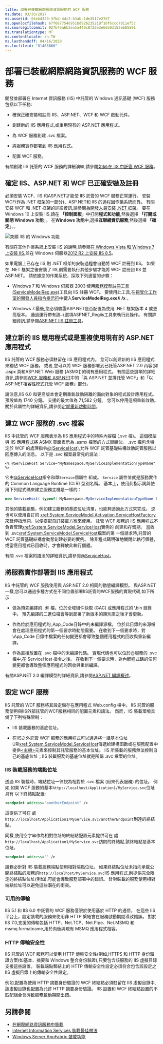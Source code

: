 ```yaml
---
title: 部署已裝載網際網路資訊服務的 WCF 服務
ms.date: 03/30/2017
ms.assetid: 04ebd329-3fbd-44c3-b3ab-1de3517e27d7
ms.openlocfilehash: 67f6877546951bd92b235218f10f6ccc7011ef5c
ms.sourcegitcommit: 927b7ea6b2ea5a440c8f23e3e66503152eb85591
ms.translationtype: MT
ms.contentlocale: zh-TW
ms.lasthandoff: 04/16/2020
ms.locfileid: "81463860"
---
```

# <a name="deploying-an-internet-information-services-hosted-wcf-service"></a>部署已裝載網際網路資訊服務的 WCF 服務

開發並部署在 Internet 資訊服務 (IIS) 中託管的 Windows 通訊基礎 (WCF) 服務包括以下任務:

- 確保正確安裝和註冊 IIS、ASP.NET、WCF 和 WCF 啟動元件。

- 創建新的 IIS 應用程式,或重用現有的 ASP.NET 應用程式。

- 為 WCF 服務創建 .svc 檔案。

- 將服務實作部署到 IIS 應用程式。

- 配置 WCF 服務。

有關創建 IIS 託管的 WCF 服務的詳細演練,請參閱[如何:在 IIS 中託管 WCF 服務](how-to-host-a-wcf-service-in-iis.md)。

## <a name="ensure-that-iis-aspnet-and-wcf-are-correctly-installed-and-registered"></a>確定 IIS、ASP.NET 和 WCF 已正確安裝及註冊

必須安裝 WCF、IIS 和ASP.NET才能使 IIS 託管的 WCF 服務正常運行。 安裝 WCF(作為 .NET 框架的一部分)、ASP.NET和 IIS 的過程因作業系統而異。 有關安裝 WCF 和 .NET 框架的詳細資訊,請參閱[為開發人員安裝 .NET 框架](../../install/guide-for-developers.md)。 要在 Windows 10 上安裝 IIS,請在 **「控制面板**」中打開**程式和功能**,然後選擇 **「打開或關閉 Windows 功能**」。 在**Windows 功能**中,選擇**互聯網資訊服務**,然後選擇 **「確定**」。。

![突顯 IIS 的 Windows 功能](./media/windows-features-iis.png)

有關在其他作業系統上安裝 IIS 的說明,請參閱[在 Windows Vista 和 Windows 7 上安裝 IIS,](/iis/install/installing-iis-7/installing-iis-on-windows-vista-and-windows-7)並在 Windows 伺服器[2012 R2 上安裝 IIS 8.5](/iis/install/installing-iis-85/installing-iis-85-on-windows-server-2012-r2)。

如果電腦上已存在 IIS,則 .NET 框架的安裝過程會自動將 WCF 註冊到 IIS。 如果在 .NET 框架之後安裝了 IIS,則需要執行其他步驟才能將 WCF 註冊到 IIS 並ASP.NET。 請依據您的作業系統，採取下列適當的步驟：

- Windows 7 和 Windows 伺服器 2003:使用[服務模型註冊工具 (ServiceModelReg.exe)](../../../../docs/framework/wcf/servicemodelreg-exe.md)工具向 IIS 註冊 WCF。 要使用此工具,在[視覺化工作室的開發人員指令提示符](../../tools/developer-command-prompt-for-vs.md)中鍵入**ServiceModelReg.exe/i /x** 。

- Windows 7:最後,您必須驗證ASP.NET是否配置為使用 .NET 框架版本 4 或更高版本。 通過運行帶有該`–i`選項ASPNET_Regiis工具來執行此操作。 有關詳細資訊,請參閱[ASP.NET IIS 註冊工具](https://docs.microsoft.com/previous-versions/dotnet/netframework-3.5/k6h9cz8h(v=vs.90))。

## <a name="create-a-new-iis-application-or-reuse-an-existing-aspnet-application"></a>建立新的 IIS 應用程式或是重複使用現有的 ASP.NET 應用程式

IIS 託管的 WCF 服務必須駐留在 IIS 應用程式內。 您可以創建新的 IIS 應用程式來獨佔 WCF 服務。 或者,您可以將 WCF 服務部署到已託管ASP.NET 2.0 內容(如 .aspx 頁和ASP.NET Web 服務 [ASMX])的現有應用程式。 有關這些選項的詳細資訊,請參閱[WCF 服務和 ASP.NET](wcf-services-and-aspnet.md)中的「與 ASP.NET 並排託管 WCF」和「以ASP.NET相容性模式託管 WCF 服務」部分。

請注意,IIS 6.0 和更高版本會定期重新啟動隔離的面向對象的程式設計應用程式。 預設值為 1740 分鐘。 支援的最大值為 71,582 分鐘。 您可以停用這項重新啟動。 關於此屬性的詳細資訊,請參閱[定期重新啟動時間](https://docs.microsoft.com/previous-versions/iis/6.0-sdk/ms525914(v=vs.90))。

## <a name="create-an-svc-file-for-the-wcf-service"></a>建立 WCF 服務的 .svc 檔案

IIS 中託管的 WCF 服務表示為 IIS 應用程式中的特殊內容檔 (.svc 檔)。 這個模型與 IIS 應用程式將 ASMX 頁面表示為 .asmx 檔案的方式很類似。 .svc 檔包含特定於 WCF 的處理指令[\@(ServiceHost),](../../../../docs/framework/configure-apps/file-schema/wcf-directive/servicehost.md)允許 WCF 託管基礎結構啟動託管服務以回應傳入的消息。 以下是 .svc 檔案最常見的語法：

`<% @ServiceHost Service="MyNamespace.MyServiceImplementationTypeName" %>`

它由[\@ServiceHost](../../../../docs/framework/configure-apps/file-schema/wcf-directive/servicehost.md)指令和單`Service`個屬性 組成。 `Service` 屬性值就是服務實作的 Common Language Runtime (CLR) 型別名稱。 基本上，使用此指示詞與使用下列程式碼來建立服務主機是一樣的：

```csharp
new ServiceHost( typeof( MyNamespace.MyServiceImplementationTypeName ) );
```

其他的裝載組態，例如建立服務的基底位址清單，也能夠透過此方式來完成。 您也可以使用自訂的 <xref:System.ServiceModel.Activation.ServiceHostFactory> 來延伸指示詞，以便搭配自訂裝載方案來使用。 託管 WCF 服務的 IIS 應用程式不負責管理<xref:System.ServiceModel.ServiceHost>實例的 創建和存留期。 當收到 .svc<xref:System.ServiceModel.ServiceHost>檔案的第 一個請求時,託管的 WCF 託管基礎結構會動態創建必要的實例。 除非程式碼明確地關閉此執行個體，或當應用程式已回收時，才會釋放此執行個體。

有關 .svc 檔案的語法的詳細資訊,請參閱[\@ServiceHost](../../../../docs/framework/configure-apps/file-schema/wcf-directive/servicehost.md)。

## <a name="deploy-the-service-implementation-to-the-iis-application"></a>將服務實作部署到 IIS 應用程式

IIS 中託管的 WCF 服務使用與 ASP.NET 2.0 相同的動態編譯模型。 與ASP.NET一樣,您可以通過多種方式在不同位置部署IIS託管的WCF服務的實現代碼,如下所示:

- 做為預先編譯的 .dll 檔，位於全域組件快取 (GAC) 或應用程式的 \bin 目錄中。 預先編譯的二進位檔會等到部署了新版本的類別庫之後才會更新。

- 作為位於應用程式的_App_Code目錄中的未編譯源檔。 位於此目錄的來源檔會在處理應用程式的第一個要求時動態需要。 在收到下一個要求時，對 \App_Code 目錄中檔案的任何變更都會導致整個應用程式的回收與重新編譯。

- 作為直接放置在 .svc 檔中的未編譯代碼。 實現代碼也可以位於\@服務的 .svc 檔中,在 ServiceHost 指令之後。 在收到下一個要求時，對內嵌程式碼的任何變更都會導致整個應用程式的回收與重新編譯。

有關ASP.NET 2.0 編譯模型的詳細資訊,請參閱[ASP.NET 編譯概述](https://docs.microsoft.com/previous-versions/aspnet/ms178466(v=vs.100))。

## <a name="configure-the-wcf-service"></a>設定 WCF 服務

IIS 託管的 WCF 服務將其設定儲存在應用程式 Web.config 檔中。 IIS 託管的服務使用與IIS外部託管的WCF服務相同的配置元素和語法。 然而，IIS 裝載環境具備了下列特殊限制：

- IIS 裝載服務的基底位址。

- 在IIS之外託管 WCF 服務的應用程式可以通過將一組基本位址URI<xref:System.ServiceModel.ServiceHost>傳遞給建構函數或在服務配置中提供[\<主機>](../../../../docs/framework/configure-apps/file-schema/wcf/host.md)元素來控制其託管服務的基本位址。 IIS 所裝載的服務無法控制自己的基底位址；IIS 裝載服務的基底位址就是所屬 .svc 檔案的位址。

### <a name="endpoint-addresses-for-iis-hosted-services"></a>IIS 裝載服務的端點位址

透過 IIS 裝載時，端點位址一律視為相對於 .svc 檔案 (用來代表服務) 的位址。 例如,如果 WCF 服務的基本`http://localhost/Application1/MyService.svc`位址具有 以下終結點配置:

```xml
<endpoint address="anotherEndpoint" />
```

這提供了可在 處`http://localhost/Application1/MyService.svc/anotherEndpoint`到達的終結點。

同樣,使用空字串作為相對位址的終結點配置元素提供可在 處`http://localhost/Application1/MyService.svc`訪問的終結點,該終結點是基本位址。

```xml
<endpoint address="" />
```

請務必針對 IIS 裝載服務端點使用相對端點位址。 如果終結點位址未指向承載公開終結點的服務的`http://localhost/MyService.svc`IIS 應用程式,則提供完全限定的終結點位址(例如),可能會導致服務部署中的錯誤。 針對裝載的服務使用相對端點位址可以避免這些潛在的衝突。

### <a name="available-transports"></a>可用的傳輸

IIS 5.1 和 IIS 6.0 中託管的 WCF 服務僅限於使用基於 HTTP 的通信。 在這些 IIS 平台上，設定裝載的服務來使用非 HTTP 繫結會在服務啟動期間導致錯誤。 對於 IIS 7.0,支援的傳輸包括 HTTP、Net.TCP、Net.Pipe、Net.MSMQ 和 msmq.formatname,用於向後與現有 MSMQ 應用程式相容。

### <a name="http-transport-security"></a>HTTP 傳輸安全性

IIS 託管的 WCF 服務可以使用 HTTP 傳輸安全性(例如,HTTPS 和 HTTP 身份驗證方案(如基本、摘要和 Windows 整合身份驗證),只要包含該服務的 IIS 虛擬目錄支援這些設置。 裝載端點繫結上的 HTTP 傳輸安全性設定必須符合包含該設定之 IIS 虛擬目錄上的傳輸安全性設定。

例如,配置為使用 HTTP 摘要身份驗證的 WCF 終結點必須駐留在 IIS 虛擬目錄中,該虛擬目錄也配置為允許 HTTP 摘要身份驗證。 IIS 設置和 WCF 終結點設置的不匹配組合會導致服務啟動期間出錯。

## <a name="see-also"></a>另請參閱

- [在網際網路資訊服務中裝載](hosting-in-internet-information-services.md)
- [Internet Information Services 裝載最佳做法](internet-information-services-hosting-best-practices.md)
- [Windows Server AppFabric 裝載功能](https://docs.microsoft.com/previous-versions/appfabric/ee677189(v=azure.10))
